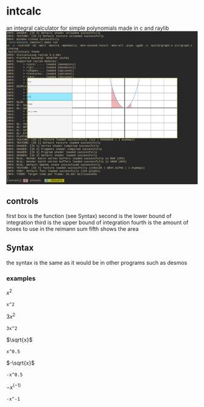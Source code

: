 # intcalc
an integral calculator for simple polynomials made in c and raylib
![intcalc in action](screenshot.png)

## controls
first box is the function (see Syntax)
second is the lower bound of integration
third is the upper bound of integration
fourth is the amount of boxes to use in the reimann sum
fifth shows the area

## Syntax
the syntax is the same as it would be in other programs such as desmos
### examples
$x^2$
```
x^2
```
$3x^2$
```
3x^2
```
$\sqrt{x}$
```
x^0.5
```
$-\sqrt{x}$
```
-x^0.5
```
$-x^(-1)$
```
-x^-1
```
